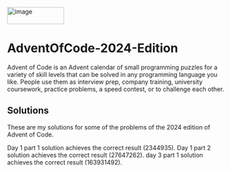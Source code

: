 <img width="132" height="40" alt="image" src="https://github.com/user-attachments/assets/5483fe05-e147-4240-ad31-c5e9140790d4" />

# AdventOfCode-2024-Edition

Advent of Code is an Advent calendar of small programming puzzles for a variety of skill levels that can be solved in any programming language you like. People use them as interview prep, company training, university coursework, practice problems, a speed contest, or to challenge each other.

## Solutions

These are my solutions for some of the problems of the 2024 edition of Advent of Code.

Day 1 part 1 solution achieves the correct result (2344935).
Day 1 part 2 solution achieves the correct result (27647262).
day 3 part 1 solution achieves the correct result (163931492).
